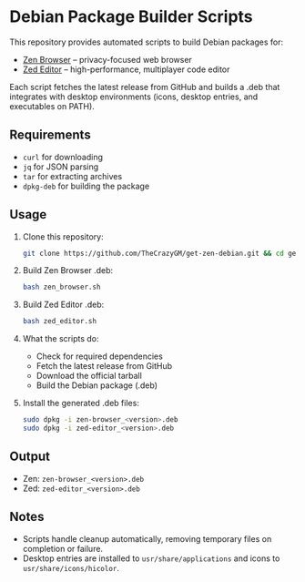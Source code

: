 # Debian Package Builder Scripts

This repository provides automated scripts to build Debian packages for:

- [Zen Browser](https://zen-browser.app/) – privacy-focused web browser
- [Zed Editor](https://zed.dev/) – high-performance, multiplayer code editor

Each script fetches the latest release from GitHub and builds a .deb that integrates with desktop environments (icons, desktop entries, and executables on PATH).

## Requirements

- `curl` for downloading
- `jq` for JSON parsing
- `tar` for extracting archives
- `dpkg-deb` for building the package

## Usage

1. Clone this repository:

   ```bash
   git clone https://github.com/TheCrazyGM/get-zen-debian.git && cd get-zen-debian
   ```

2. Build Zen Browser .deb:

   ```bash
   bash zen_browser.sh
   ```

3. Build Zed Editor .deb:

   ```bash
   bash zed_editor.sh
   ```

4. What the scripts do:
   - Check for required dependencies
   - Fetch the latest release from GitHub
   - Download the official tarball
   - Build the Debian package (.deb)

5. Install the generated .deb files:

   ```bash
   sudo dpkg -i zen-browser_<version>.deb
   sudo dpkg -i zed-editor_<version>.deb
   ```

## Output

- Zen: `zen-browser_<version>.deb`
- Zed: `zed-editor_<version>.deb`

## Notes

- Scripts handle cleanup automatically, removing temporary files on completion or failure.
- Desktop entries are installed to `usr/share/applications` and icons to `usr/share/icons/hicolor`.
